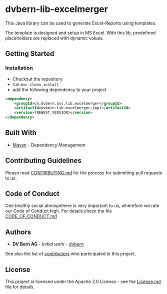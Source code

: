 # dvbern-lib-excelmerger

This Java library can be used to generate Excel-Reports using templates.

The template is designed and setup in MS Excel. With this lib, predefined placeholders
are replaced with dynamic values. 

## Getting Started

### Installation

* Checkout the repository
* run `mvn clean install`
* add the following dependency to your project

```xml
<dependency>
	<groupId>ch.dvbern.oss.lib.excelmerger</groupId>
	<artifactId>dvbern-lib-excelmerger-impl</artifactId>
	<version>(NEWEST_VERSION)</version>
</dependency>
```

## Built With

* [Maven](https://maven.apache.org/) - Dependency Management


## Contributing Guidelines

Please read [CONTRIBUTING.md](CONTRIBUTING.md) for the process for submitting pull requests to us.

## Code of Conduct

One healthy social atmospehere is very important to us, wherefore we rate our Code of Conduct high.
 For details check the file [CODE_OF_CONDUCT.md](CODE_OF_CONDUCT.md)

## Authors

* **DV Bern AG** - *Initial work* - [dvbern](https://github.com/dvbern)

See also the list of [contributors](https://github.com/dvbern/lib-excelmerger/contributors)
 who participated in this project.

## License

This project is licensed under the Apache 2.0 License - see the [License.md](LICENSE.md) file for details.

